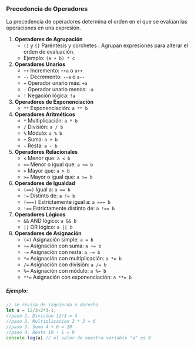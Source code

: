### Precedencia de Operadores

La precedencia de operadores determina el orden en el que se evalúan las operaciones en una expresión.

1. **Operadores de Agrupación**
    - `()` y `{}` Paréntesis y corchetes : Agrupan expresiones para alterar el orden de evaluación.
    - Ejemplo: `(a + b) * c`
2. **Operadores Unarios**
    - `++` Incremento: `++a` o `a++`
    - `--` Decremento: `--a` o `a--`
    - `+` Operador unario más: `+a`
    - `-` Operador unario menos: `-a`
    - `!` Negación lógica: `!a`
3. **Operadores de Exponenciación**
    - `**` Exponenciación: `a ** b`
4. **Operadores Aritméticos**
    - `*` Multiplicación: `a * b`
    - `/` División: `a / b`
    - `%` Módulo: `a % b`
    - `+` Suma: `a + b`
    - `-` Resta: `a - b`
5. **Operadores Relacionales**
    - `<` Menor que: `a < b`
    - `<=` Menor o igual que: `a <= b`
    - `>` Mayor que: `a > b`
    - `>=` Mayor o igual que: `a >= b`
6. **Operadores de Igualdad**
    - `(==)` Igual a: `a == b`
    - `!=` Distinto de: `a != b`
    - `(===)` Estrictamente igual a: `a === b`
    - `!==` Estrictamente distinto de: `a !== b`
7. **Operadores Lógicos**
    - `&&` AND lógico: `a && b`
    - `||` OR lógico: `a || b`
8. **Operadores de Asignación**
    - `(=)` Asignación simple: `a = b`
    - `+=` Asignación con suma: `a += b`
    - `-=` Asignación con resta: `a -= b`
    - `*=` Asignación con multiplicación: `a *= b`
    - `/=` Asignación con división: `a /= b`
    - `%=` Asignación con módulo: `a %= b`
    - `**=` Asignación con exponenciación: `a **= b`
<!--SR:!2024-07-22,3,250!2024-07-22,3,250!2000-01-01,1,250-->

##### Ejemplo:

```js
// se revisa de izquierda a derecha
let a = 12/3+2*3-1;
//paso 1. Division 12/3 = 4
//paso 2. Multiplicacion 2 * 3 = 6
//paso 3. Suma 4 + 6 = 10
//paso 4. Resta 10 - 1 = 9
console.log(a) // el valor de nuestra variable "a" es 9
```